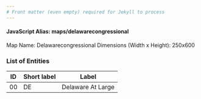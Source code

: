 ```yaml
---
# Front matter (even empty) required for Jekyll to process
---
```


#### JavaScript Alias: maps/delawarecongressional

Map Name: Delawarecongressional
Dimensions (Width x Height): 250x600





### List of Entities

ID | Short label | Label
---|---|---|
00|DE|Delaware At Large

